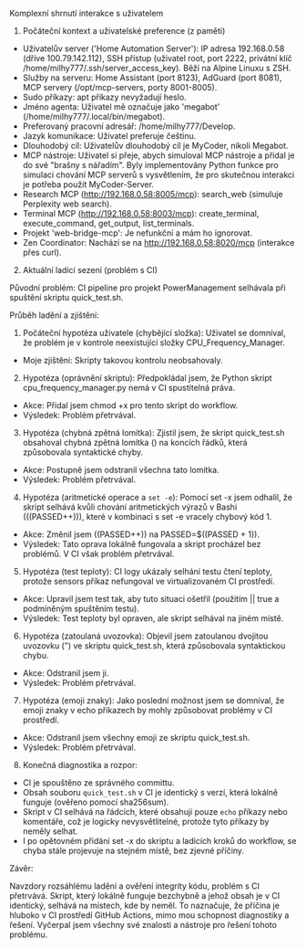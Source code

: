 Komplexní shrnutí interakce s uživatelem

1. Počáteční kontext a uživatelské preference (z paměti)

* Uživatelův server ('Home Automation Server'): IP adresa 192.168.0.58 (dříve 100.79.142.112), SSH přístup (uživatel root, port 2222, privátní klíč
/home/milhy777/.ssh/server_access_key). Běží na Alpine Linuxu s ZSH.
* Služby na serveru: Home Assistant (port 8123), AdGuard (port 8081), MCP servery (/opt/mcp-servers, porty 8001-8005).
* Sudo příkazy: apt příkazy nevyžadují heslo.
* Jméno agenta: Uživatel mě označuje jako 'megabot' (/home/milhy777/.local/bin/megabot).
* Preferovaný pracovní adresář: /home/milhy777/Develop.
* Jazyk komunikace: Uživatel preferuje češtinu.
* Dlouhodobý cíl: Uživatelův dlouhodobý cíl je MyCoder, nikoli Megabot.
* MCP nástroje: Uživatel si přeje, abych simuloval MCP nástroje a přidal je do své "brašny s nářadím". Byly implementovány Python funkce pro simulaci chování MCP
serverů s vysvětlením, že pro skutečnou interakci je potřeba použít MyCoder-Server.
* Research MCP (http://192.168.0.58:8005/mcp): search_web (simuluje Perplexity web search).
* Terminal MCP (http://192.168.0.58:8003/mcp): create_terminal, execute_command, get_output, list_terminals.
* Projekt 'web-bridge-mcp': Je nefunkční a mám ho ignorovat.
* Zen Coordinator: Nachází se na http://192.168.0.58:8020/mcp (interakce přes curl).

2. Aktuální ladicí sezení (problém s CI)

Původní problém: CI pipeline pro projekt PowerManagement selhávala při spuštění skriptu quick_test.sh.

Průběh ladění a zjištění:

1. Počáteční hypotéza uživatele (chybějící složka): Uživatel se domníval, že problém je v kontrole neexistující složky CPU_Frequency_Manager.
* Moje zjištění: Skripty takovou kontrolu neobsahovaly.

2. Hypotéza (oprávnění skriptu): Předpokládal jsem, že Python skript cpu_frequency_manager.py nemá v CI spustitelná práva.
* Akce: Přidal jsem chmod +x pro tento skript do workflow.
* Výsledek: Problém přetrvával.

3. Hypotéza (chybná zpětná lomítka): Zjistil jsem, že skript quick_test.sh obsahoval chybná zpětná lomítka (\) na koncích řádků, která způsobovala syntaktické chyby.
* Akce: Postupně jsem odstranil všechna tato lomítka.
* Výsledek: Problém přetrvával.

4. Hypotéza (aritmetické operace a `set -e`): Pomocí set -x jsem odhalil, že skript selhává kvůli chování aritmetických výrazů v Bashi (((PASSED++))), které v
kombinaci s set -e vracely chybový kód 1.
* Akce: Změnil jsem ((PASSED++)) na PASSED=$((PASSED + 1)).
* Výsledek: Tato oprava lokálně fungovala a skript procházel bez problémů. V CI však problém přetrvával.

5. Hypotéza (test teploty): CI logy ukázaly selhání testu čtení teploty, protože sensors příkaz nefungoval ve virtualizovaném CI prostředí.
* Akce: Upravil jsem test tak, aby tuto situaci ošetřil (použitím || true a podmíněným spuštěním testu).
* Výsledek: Test teploty byl opraven, ale skript selhával na jiném místě.

6. Hypotéza (zatoulaná uvozovka): Objevil jsem zatoulanou dvojitou uvozovku (") ve skriptu quick_test.sh, která způsobovala syntaktickou chybu.
* Akce: Odstranil jsem ji.
* Výsledek: Problém přetrvával.

7. Hypotéza (emoji znaky): Jako poslední možnost jsem se domníval, že emoji znaky v echo příkazech by mohly způsobovat problémy v CI prostředí.
* Akce: Odstranil jsem všechny emoji ze skriptu quick_test.sh.
* Výsledek: Problém přetrvával.

8. Konečná diagnostika a rozpor:
* CI je spouštěno ze správného committu.
* Obsah souboru `quick_test.sh` v CI je identický s verzí, která lokálně funguje (ověřeno pomocí sha256sum).
* Skript v CI selhává na řádcích, které obsahují pouze `echo` příkazy nebo komentáře, což je logicky nevysvětlitelné, protože tyto příkazy by neměly selhat.
* I po opětovném přidání set -x do skriptu a ladicích kroků do workflow, se chyba stále projevuje na stejném místě, bez zjevné příčiny.

Závěr:

Navzdory rozsáhlému ladění a ověření integrity kódu, problém s CI přetrvává. Skript, který lokálně funguje bezchybně a jehož obsah je v CI identický, selhává na
místech, kde by neměl. To naznačuje, že příčina je hluboko v CI prostředí GitHub Actions, mimo mou schopnost diagnostiky a řešení. Vyčerpal jsem všechny své
znalosti a nástroje pro řešení tohoto problému.

